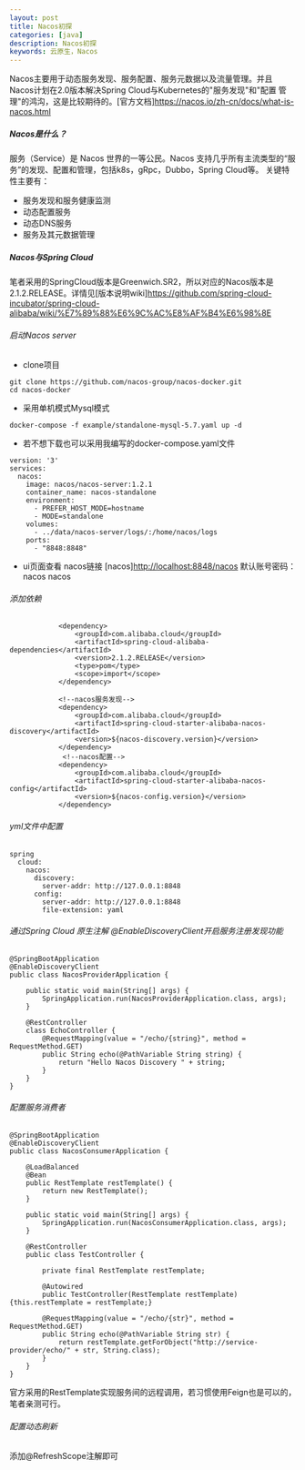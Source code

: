 ```yaml
---
layout: post
title: Nacos初探
categories: [java]
description: Nacos初探
keywords: 云原生，Nacos
---
```


Nacos主要用于动态服务发现、服务配置、服务元数据以及流量管理。并且Nacos计划在2.0版本解决Spring Cloud与Kubernetes的"服务发现"和"配置
管理"的鸿沟，这是比较期待的。[官方文档]<https://nacos.io/zh-cn/docs/what-is-nacos.html>


##### Nacos是什么？
服务（Service）是 Nacos 世界的一等公民。Nacos 支持几乎所有主流类型的“服务”的发现、配置和管理，包括k8s，gRpc，Dubbo，Spring Cloud等。
关键特性主要有：
- 服务发现和服务健康监测
- 动态配置服务
- 动态DNS服务
- 服务及其元数据管理

##### Nacos与Spring Cloud
笔者采用的SpringCloud版本是Greenwich.SR2，所以对应的Nacos版本是2.1.2.RELEASE。详情见[版本说明wiki]<https://github.com/spring-cloud-incubator/spring-cloud-alibaba/wiki/%E7%89%88%E6%9C%AC%E8%AF%B4%E6%98%8E>
###### 启动Nacos server
- clone项目
```
git clone https://github.com/nacos-group/nacos-docker.git
cd nacos-docker
```
- 采用单机模式Mysql模式
```
docker-compose -f example/standalone-mysql-5.7.yaml up -d 
```
- 若不想下载也可以采用我编写的docker-compose.yaml文件
```
version: '3'
services:
  nacos:
    image: nacos/nacos-server:1.2.1
    container_name: nacos-standalone
    environment:
      - PREFER_HOST_MODE=hostname
      - MODE=standalone
    volumes:
      - ../data/nacos-server/logs/:/home/nacos/logs
    ports:
      - "8848:8848"
```

- ui页面查看
nacos链接 [nacos]<http://localhost:8848/nacos>
默认账号密码：
nacos
nacos


###### 添加依赖
```
            <dependency>
                <groupId>com.alibaba.cloud</groupId>
                <artifactId>spring-cloud-alibaba-dependencies</artifactId>
                <version>2.1.2.RELEASE</version>
                <type>pom</type>
                <scope>import</scope>
            </dependency>

            <!--nacos服务发现-->
            <dependency>
                <groupId>com.alibaba.cloud</groupId>
                <artifactId>spring-cloud-starter-alibaba-nacos-discovery</artifactId>
                <version>${nacos-discovery.version}</version>
            </dependency>
             <!--nacos配置-->
            <dependency>
                <groupId>com.alibaba.cloud</groupId>
                <artifactId>spring-cloud-starter-alibaba-nacos-config</artifactId>
                <version>${nacos-config.version}</version>
            </dependency>
```

###### yml文件中配置
```
spring
  cloud:
    nacos:
      discovery:
        server-addr: http://127.0.0.1:8848
      config:
        server-addr: http://127.0.0.1:8848
        file-extension: yaml
```

###### 通过Spring Cloud 原生注解 @EnableDiscoveryClient开启服务注册发现功能
```
@SpringBootApplication
@EnableDiscoveryClient
public class NacosProviderApplication {

	public static void main(String[] args) {
		SpringApplication.run(NacosProviderApplication.class, args);
	}

	@RestController
	class EchoController {
		@RequestMapping(value = "/echo/{string}", method = RequestMethod.GET)
		public String echo(@PathVariable String string) {
			return "Hello Nacos Discovery " + string;
		}
	}
}
```

###### 配置服务消费者
```
@SpringBootApplication
@EnableDiscoveryClient
public class NacosConsumerApplication {

    @LoadBalanced
    @Bean
    public RestTemplate restTemplate() {
        return new RestTemplate();
    }

    public static void main(String[] args) {
        SpringApplication.run(NacosConsumerApplication.class, args);
    }

    @RestController
    public class TestController {

        private final RestTemplate restTemplate;

        @Autowired
        public TestController(RestTemplate restTemplate) {this.restTemplate = restTemplate;}

        @RequestMapping(value = "/echo/{str}", method = RequestMethod.GET)
        public String echo(@PathVariable String str) {
            return restTemplate.getForObject("http://service-provider/echo/" + str, String.class);
        }
    }
}
```
官方采用的RestTemplate实现服务间的远程调用，若习惯使用Feign也是可以的，笔者亲测可行。

###### 配置动态刷新
添加@RefreshScope注解即可

